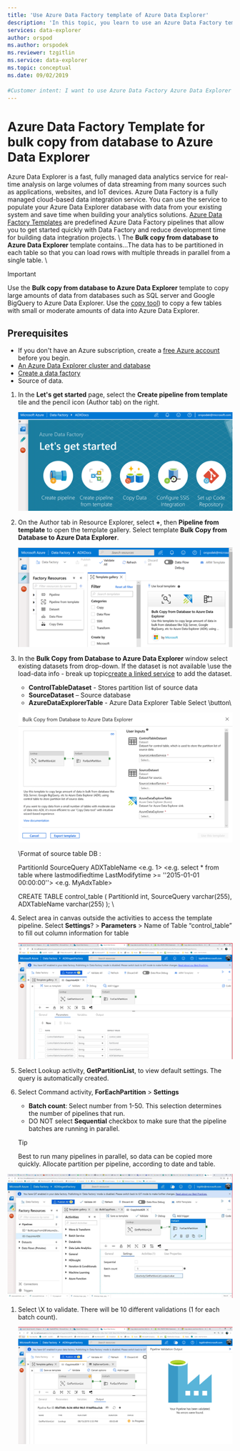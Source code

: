 ```yaml
---
title: 'Use Azure Data Factory template of Azure Data Explorer'
description: 'In this topic, you learn to use an Azure Data Factory template into Azure Data Explorer by using Azure Data Factory'
services: data-explorer
author: orspod
ms.author: orspodek
ms.reviewer: tzgitlin
ms.service: data-explorer
ms.topic: conceptual
ms.date: 09/02/2019

#Customer intent: I want to use Azure Data Factory Azure Data Explorer so that I can analyze it later.
---
```


# Azure Data Factory Template for bulk copy from database to Azure Data Explorer

Azure Data Explorer is a fast, fully managed data analytics service for real-time analysis on large volumes of data streaming from many sources such as applications, websites, and IoT devices. Azure Data Factory is a fully managed cloud-based data integration service. You can use the service to populate your Azure Data Explorer database with data from your existing system and save time when building your analytics solutions. 
[Azure Data Factory Templates](/azure/data-factory/solution-templates-introduction) are predefined Azure Data Factory pipelines that allow you to get started quickly with Data Factory and reduce development time for building data integration projects. 
\\ The **Bulk copy from database to Azure Data Explorer** template contains...The data has to be partitioned in each table so that you can load rows with multiple threads in parallel from a single table.  \\

> [!IMPORTANT]
> Use the **Bulk copy from database to Azure Data Explorer** template to copy large amounts of data from databases such as SQL server and Google BigQuery to Azure Data Explorer. 
> Use the [copy tool](data-factory-load-data.md)) to copy a few tables with small or moderate amounts of data into Azure Data Explorer. 

## Prerequisites

* If you don't have an Azure subscription, create a [free Azure account](https://azure.microsoft.com/free/) before you begin.
* [An Azure Data Explorer cluster and database](create-cluster-database-portal.md)
* [Create a data factory](data-factory-load-data.md#create-a-data-factory)
* Source of data.

1. In the **Let's get started** page, select the **Create pipeline from template** tile and the pencil icon (Author tab) on the right.

    ![ADF get started](media/data-factory-template/adf-get-started.png)

1. On the Author tab in Resource Explorer, select **+**, then **Pipeline from template** to open the template gallery. Select template **Bulk Copy from Database to Azure Data Explorer**.
 
    ![Select pipeline from template](media/data-factory-template/pipeline-from-template.png)

1.  In the **Bulk Copy from Database to Azure Data Explorer** window select existing datasets from drop-down. If the dataset is not available \\use the load-data info - break up topic[create a linked service]() to add the dataset.
    * **ControlTableDataset** - Stores partition list of source data
    * **SourceDataset** – Source database 
    * **AzureDataExplorerTable** - Azure Data Explorer Table
    Select \\button\\

    ![configure bulk copy Azure Data Explorer template](media/data-factory-template/configure-bulk-copy-adx-template.png)

    \\Format of source table DB :
    
    PartitionId	SourceQuery	ADXTableName
    <e.g. 1>	<e.g. select * from table where lastmodifiedtime LastModifytime >= ''2015-01-01 00:00:00''>	<e.g. MyAdxTable>	
    
    CREATE TABLE control_table (
        PartitionId int,
        SourceQuery varchar(255),
        ADXTableName varchar(255)
    );
\\
1. Select area in canvas outside the activities to access the template pipeline. Select **Settings**? > **Parameters** > Name of Table “control_table” to fill out column information for table 

    ![Pipeline parameters](media/data-factory-template/pipeline-parameters.png)

1.	Select Lookup activity, **GetPartitionList**, to view default settings. The query is automatically created.
1.	Select Command activity, **ForEachPartition** > **Settings**
    * **Batch count**: Select number from 1-50. This selection determines the number of pipelines that run. 
    * DO NOT select **Sequential** checkbox to make sure that the pipeline batches are running in parallel.
    
    > [!TIP]
    > Best to run many pipelines in parallel, so data can be copied more quickly. Allocate partition per pipeline, according to date and table.

   ![ForEachPartition settings](media/data-factory-template/foreach-partition-settings.png)

1. Select \\X to validate. There will be 10 different validations (1 for each batch count).

    ![Validate template pipelines](media/data-factory-template/validate-template-pipelines.png)



 






